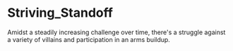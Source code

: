 # Striving_Standoff
Amidst a steadily increasing challenge over time, there's a struggle against a variety of villains and participation in an arms buildup.
